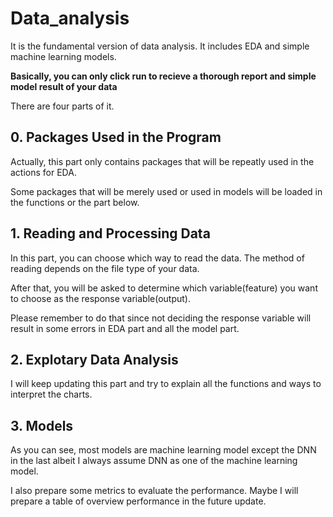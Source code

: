 # Data_analysis
It is the fundamental version of data analysis. It includes EDA and simple machine learning models.

**Basically, you can only click run to recieve a thorough report and simple model result of your data**

There are four parts of it.

## 0. Packages Used in the Program

Actually, this part only contains packages that will be repeatly used in the actions for EDA.

Some packages that will be merely used or used in models will be loaded in the functions or the part below. 

## 1. Reading and Processing Data

In this part, you can choose which way to read the data. The method of reading depends on the file type of your data.

After that, you will be asked to determine which variable(feature) you want to choose as the response variable(output).

Please remember to do that since not deciding the response variable will result in some errors in EDA part and all the model part.

## 2. Explotary Data Analysis

I will keep updating this part and try to explain all the functions and ways to interpret the charts.

## 3. Models

As you can see, most models are machine learning model except the DNN in the last albeit I always assume DNN as one of the machine learning model.

I also prepare some metrics to evaluate the performance. Maybe I will prepare a table of overview performance in the future update.
